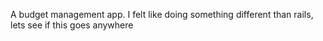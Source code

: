 A budget management app. I felt like doing something different than rails, lets see if this goes anywhere
